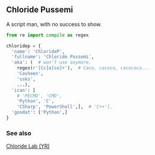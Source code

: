 ## Chloride Pussemi
A script man, with no success to show.
```python
from re import compile as regex

chloridep = {
  'name': 'ChlorideP',
  'fullname': 'Chloride Pussemi',
  'aka': (  # won't use anymore.
    regex(r'[Cc]a[co]+'),  # Caco, cacoco, cacococo...
    'Casheen',
    'ssks',
    ...),
  'ican': [
    # 'PECMD', 'CMD',
    'Python', 'C',
    'CSharp', 'PowerShell',],  # 'C++'],
  'goodat': ['Python',]
}
```

### See also
[Chloride Lab (YR)](https://github.com/ClLab-YR)
